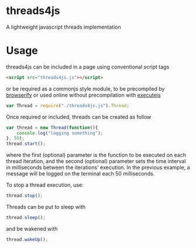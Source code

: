 threads4js
==========

A lightweight javascript threads implementation

Usage
===================

threads4js can be included in a page using conventional script tags
```html
<script src="threads4js.js"></script>
```
or be required as a commonjs style module, to be precompiled by [browserify](http://browserify.org/) or used online without precompilation with [executejs](https://github.com/Gnumaru/executejs)
```javascript
var Thread = require("./threads4js.js").Thread;
```
Once required or included, threads can be created as follow
```javascript
var thread = new Thread(function(){
	console.log("logging something");
}, 50);
thread.start();
```
where the first (optional) parameter is the function to be executed on each thread iteration, and the second (optional) parameter sets the time interval in milliseconds between the iterations' execution. In the previous example, a message will be logged on the terminal each 50 milliseconds.

To stop a thread execution, use:

```javascript
thread.stop();
```
Threads can be put to sleep with

```javascript
thread.sleep();
```
and be wakened with
```javascript
thread.wakeUp();
```

